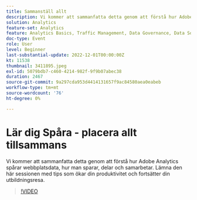 ```yaml
---
title: Sammanställ allt
description: Vi kommer att sammanfatta detta genom att förstå hur Adobe Analytics spårar webbplatsdata, hur man sparar, delar och samarbetar. Lämna den här sessionen med tips som ökar din produktivitet och fortsätter din utbildningsresa.
solution: Analytics
feature-set: Analytics
feature: Analytics Basics, Traffic Management, Data Governance, Data Sources, Data Configuration and Collection
doc-type: Event
role: User
level: Beginner
last-substantial-update: 2022-12-01T00:00:00Z
kt: 11538
thumbnail: 3411895.jpeg
exl-id: 5079bdb7-c460-4214-982f-9f9b07abec38
duration: 2467
source-git-commit: 9a297cda953d4414131657f9ac84580aea0eabeb
workflow-type: tm+mt
source-wordcount: '76'
ht-degree: 0%

---
```


# Lär dig Spåra - placera allt tillsammans

Vi kommer att sammanfatta detta genom att förstå hur Adobe Analytics spårar webbplatsdata, hur man sparar, delar och samarbetar. Lämna den här sessionen med tips som ökar din produktivitet och fortsätter din utbildningsresa.

>[!VIDEO](https://video.tv.adobe.com/v/3411895/?quality=12&learn=on)

